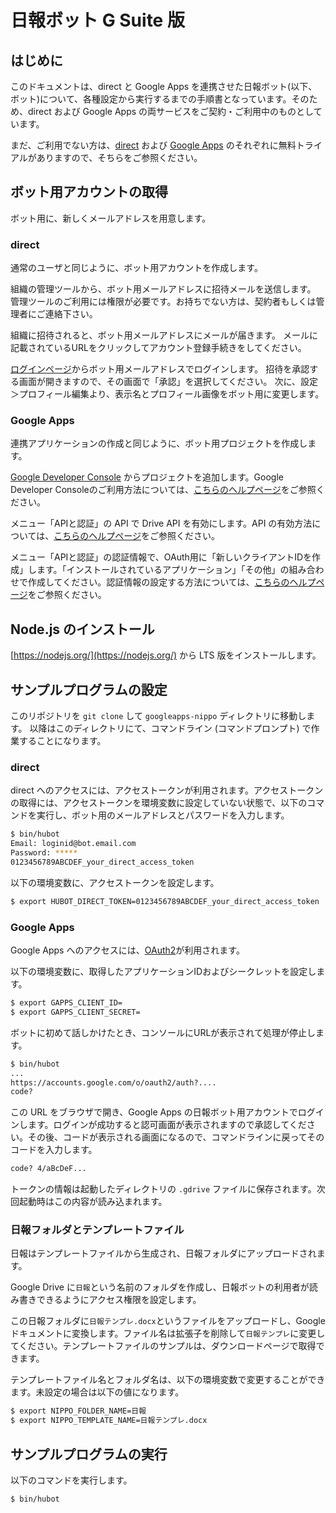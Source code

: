 # 日報ボット G Suite 版

## はじめに

このドキュメントは、direct と Google Apps を連携させた日報ボット(以下、ボット)について、各種設定から実行するまでの手順書となっています。そのため、direct および Google Apps の両サービスをご契約・ご利用中のものとしています。

まだ、ご利用でない方は、[direct](https://direct4b.com/ja/) および [Google Apps](https://www.google.co.jp/intx/ja/work/apps/business/) のそれぞれに無料トライアルがありますので、そちらをご参照ください。

## ボット用アカウントの取得

ボット用に、新しくメールアドレスを用意します。

### direct 

通常のユーザと同じように、ボット用アカウントを作成します。

組織の管理ツールから、ボット用メールアドレスに招待メールを送信します。
管理ツールのご利用には権限が必要です。お持ちでない方は、契約者もしくは管理者にご連絡下さい。

組織に招待されると、ボット用メールアドレスにメールが届きます。
メールに記載されているURLをクリックしてアカウント登録手続きをしてください。

[ログインページ](https://direct4b.com/signin)からボット用メールアドレスでログインします。
招待を承認する画面が開きますので、その画面で「承認」を選択してください。
次に、設定＞プロフィール編集より、表示名とプロフィール画像をボット用に変更します。

### Google Apps

連携アプリケーションの作成と同じように、ボット用プロジェクトを作成します。

[Google Developer Console](https://console.developers.google.com/) からプロジェクトを追加します。Google Developer Consoleのご利用方法については、[こちらのヘルプページ](https://developers.google.com/console/help/new/#creatingdeletingprojects)をご参照ください。

メニュー「APIと認証」の API で Drive API を有効にします。API の有効方法については、[こちらのヘルプページ](https://developers.google.com/console/help/new/#activatingapis)をご参照ください。

メニュー「APIと認証」の認証情報で、OAuth用に「新しいクライアントIDを作成」します。「インストールされているアプリケーション」「その他」の組み合わせで作成してください。認証情報の設定する方法については、[こちらのヘルプページ](https://developers.google.com/console/help/new/#generatingoauth2)をご参照ください。

## Node.js のインストール

[https://nodejs.org/](https://nodejs.org/) から LTS 版をインストールします。

## サンプルプログラムの設定

このリポジトリを `git clone` して `googleapps-nippo` ディレクトリに移動します。
以降はこのディレクトリにて、コマンドライン (コマンドプロンプト) で作業することになります。

### direct

direct へのアクセスには、アクセストークンが利用されます。アクセストークンの取得には、アクセストークンを環境変数に設定していない状態で、以下のコマンドを実行し、ボット用のメールアドレスとパスワードを入力します。

```sh
$ bin/hubot
Email: loginid@bot.email.com
Password: *****
0123456789ABCDEF_your_direct_access_token
```

以下の環境変数に、アクセストークンを設定します。

```sh
$ export HUBOT_DIRECT_TOKEN=0123456789ABCDEF_your_direct_access_token
```

### Google Apps

Google Apps へのアクセスには、[OAuth2](https://developers.google.com/accounts/docs/OAuth2/)が利用されます。

以下の環境変数に、取得したアプリケーションIDおよびシークレットを設定します。

```sh
$ export GAPPS_CLIENT_ID=
$ export GAPPS_CLIENT_SECRET=
```

ボットに初めて話しかけたとき、コンソールにURLが表示されて処理が停止します。

```sh
$ bin/hubot
...
https://accounts.google.com/o/oauth2/auth?....
code? 
```

この URL をブラウザで開き、Google Apps の日報ボット用アカウントでログインします。ログインが成功すると認可画面が表示されますので承認してください。その後、コードが表示される画面になるので、コマンドラインに戻ってそのコードを入力します。

```sh
code? 4/aBcDeF...
```

トークンの情報は起動したディレクトリの ``.gdrive`` ファイルに保存されます。次回起動時はこの内容が読み込まれます。

### 日報フォルダとテンプレートファイル

日報はテンプレートファイルから生成され、日報フォルダにアップロードされます。

Google Drive に``日報``という名前のフォルダを作成し、日報ボットの利用者が読み書きできるようにアクセス権限を設定します。

この日報フォルダに``日報テンプレ.docx``というファイルをアップロードし、Google ドキュメントに変換します。ファイル名は拡張子を削除して``日報テンプレ``に変更してください。テンプレートファイルのサンプルは、ダウンロードページで取得できます。

テンプレートファイル名とフォルダ名は、以下の環境変数で変更することができます。未設定の場合は以下の値になります。

```sh
$ export NIPPO_FOLDER_NAME=日報
$ export NIPPO_TEMPLATE_NAME=日報テンプレ.docx
```

## サンプルプログラムの実行

以下のコマンドを実行します。

```sh
$ bin/hubot
```
